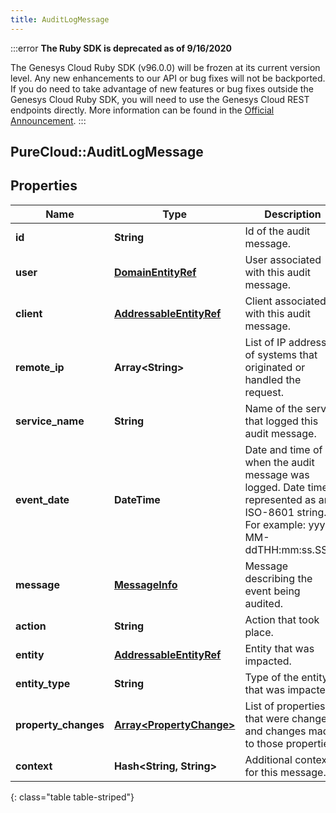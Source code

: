 ```yaml
---
title: AuditLogMessage
---
```


:::error
**The Ruby SDK is deprecated as of 9/16/2020**

The Genesys Cloud Ruby SDK (v96.0.0) will be frozen at its current version level. Any new enhancements to our API or bug fixes will not be backported. If you do need to take advantage of new features or bug fixes outside the Genesys Cloud Ruby SDK, you will need to use the Genesys Cloud REST endpoints directly. More information can be found in the [Official Announcement](https://developer.mypurecloud.com/forum/t/announcement-genesys-cloud-ruby-sdk-end-of-life/8850).
:::


## PureCloud::AuditLogMessage

## Properties

|Name | Type | Description | Notes|
|------------ | ------------- | ------------- | -------------|
| **id** | **String** | Id of the audit message. | [optional] |
| **user** | [**DomainEntityRef**](DomainEntityRef.html) | User associated with this audit message. | [optional] |
| **client** | [**AddressableEntityRef**](AddressableEntityRef.html) | Client associated with this audit message. | [optional] |
| **remote_ip** | **Array&lt;String&gt;** | List of IP addresses of systems that originated or handled the request. | [optional] |
| **service_name** | **String** | Name of the service that logged this audit message. | [optional] |
| **event_date** | **DateTime** | Date and time of when the audit message was logged. Date time is represented as an ISO-8601 string. For example: yyyy-MM-ddTHH:mm:ss.SSSZ | [optional] |
| **message** | [**MessageInfo**](MessageInfo.html) | Message describing the event being audited. | [optional] |
| **action** | **String** | Action that took place. | [optional] |
| **entity** | [**AddressableEntityRef**](AddressableEntityRef.html) | Entity that was impacted. | [optional] |
| **entity_type** | **String** | Type of the entity that was impacted. | [optional] |
| **property_changes** | [**Array&lt;PropertyChange&gt;**](PropertyChange.html) | List of properties that were changed and changes made to those properties. | [optional] |
| **context** | **Hash&lt;String, String&gt;** | Additional context for this message. | [optional] |
{: class="table table-striped"}


